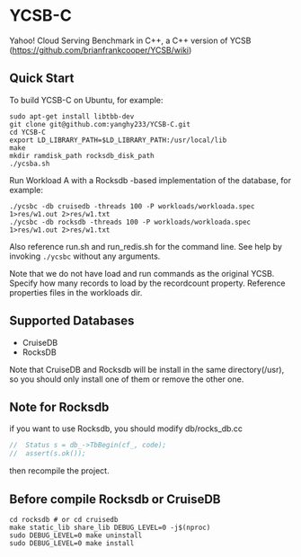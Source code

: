# YCSB-C

Yahoo! Cloud Serving Benchmark in C++, a C++ version of YCSB (https://github.com/brianfrankcooper/YCSB/wiki)

## Quick Start

To build YCSB-C on Ubuntu, for example:

```
sudo apt-get install libtbb-dev
git clone git@github.com:yanghy233/YCSB-C.git
cd YCSB-C
export LD_LIBRARY_PATH=$LD_LIBRARY_PATH:/usr/local/lib
make
mkdir ramdisk_path rocksdb_disk_path
./ycsba.sh
```

Run Workload A with a Rocksdb -based
implementation of the database, for example:
```
./ycsbc -db cruisedb -threads 100 -P workloads/workloada.spec 1>res/w1.out 2>res/w1.txt
./ycsbc -db rocksdb -threads 100 -P workloads/workloada.spec 1>res/w1.out 2>res/w1.txt
```

Also reference run.sh and run\_redis.sh for the command line. See help by
invoking `./ycsbc` without any arguments.

Note that we do not have load and run commands as the original YCSB. Specify
how many records to load by the recordcount property. Reference properties
files in the workloads dir.

## Supported Databases
- CruiseDB
- RocksDB

Note that CruiseDB and Rocksdb will be install in the same directory(/usr),
so you should only install one of them or remove the other one.

## Note for Rocksdb
if you want to use Rocksdb, you should modify db/rocks_db.cc
```c++
//  Status s = db_->TbBegin(cf_, code);
//  assert(s.ok());
```
then recompile the project.

## Before compile Rocksdb or CruiseDB
```shell
cd rocksdb # or cd cruisedb
make static_lib share_lib DEBUG_LEVEL=0 -j$(nproc)
sudo DEBUG_LEVEL=0 make uninstall
sudo DEBUG_LEVEL=0 make install
```